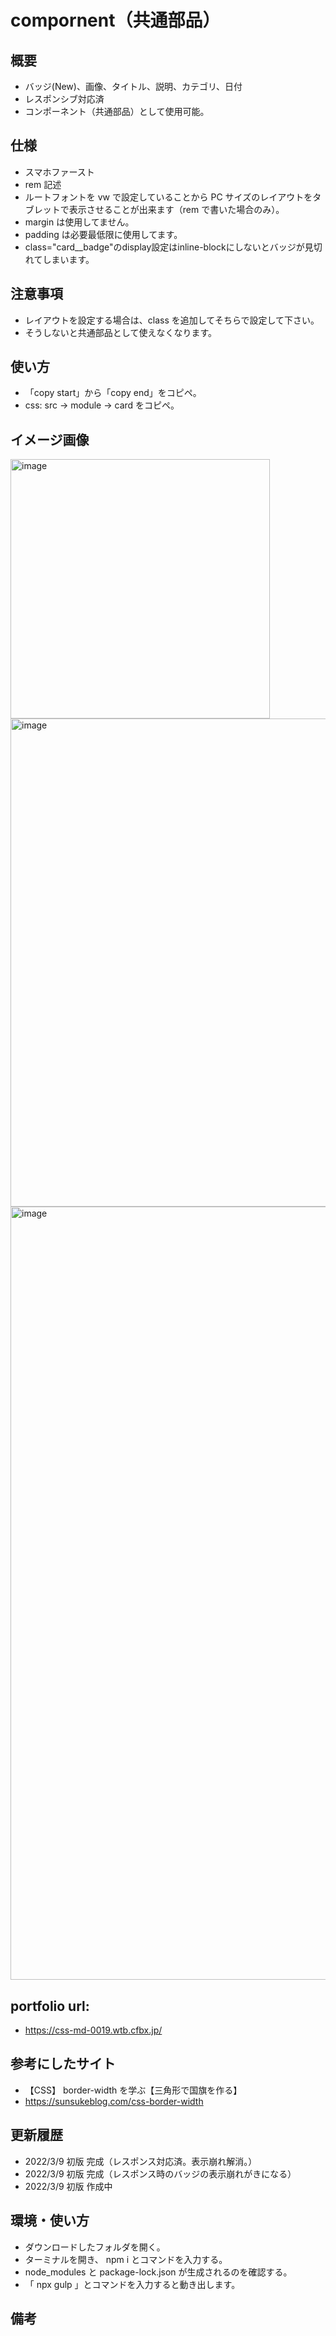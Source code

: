 # compornent（共通部品）

## 概要

- バッジ(New)、画像、タイトル、説明、カテゴリ、日付
- レスポンシブ対応済
- コンポーネント（共通部品）として使用可能。

## 仕様
- スマホファースト
- rem 記述
- ルートフォントを vw で設定していることから PC サイズのレイアウトをタブレットで表示させることが出来ます（rem で書いた場合のみ）。
- margin は使用してません。
- padding は必要最低限に使用してます。
- class="card__badge"のdisplay設定はinline-blockにしないとバッジが見切れてしまいます。

## 注意事項

- レイアウトを設定する場合は、class を追加してそちらで設定して下さい。
- そうしないと共通部品として使えなくなります。

## 使い方

- 「copy start」から「copy end」をコピペ。
- css: src -> module -> card をコピペ。

## イメージ画像

<img width="415" alt="image" src="https://user-images.githubusercontent.com/99580997/157412356-72f00b70-1300-4bbf-a269-8a51767faae7.png">
<img width="781" alt="image" src="https://user-images.githubusercontent.com/99580997/157412450-4f3b7cd9-bd7f-4229-91e2-5d3e9262fe31.png">
<img width="1237" alt="image" src="https://user-images.githubusercontent.com/99580997/157412539-dcc3cb21-fdd9-435f-b60c-aeda24417cd5.png">


## portfolio url:

- https://css-md-0019.wtb.cfbx.jp/

## 参考にしたサイト

- 【CSS】 border-width を学ぶ【三角形で国旗を作る】
- https://sunsukeblog.com/css-border-width

## 更新履歴

- 2022/3/9 初版 完成（レスポンス対応済。表示崩れ解消。）
- 2022/3/9 初版 完成（レスポンス時のバッジの表示崩れがきになる）
- 2022/3/9 初版 作成中

## 環境・使い方

- ダウンロードしたフォルダを開く。
- ターミナルを開き、 npm i とコマンドを入力する。
- node_modules と package-lock.json が生成されるのを確認する。
- 「 npx gulp 」とコマンドを入力すると動き出します。

## 備考


